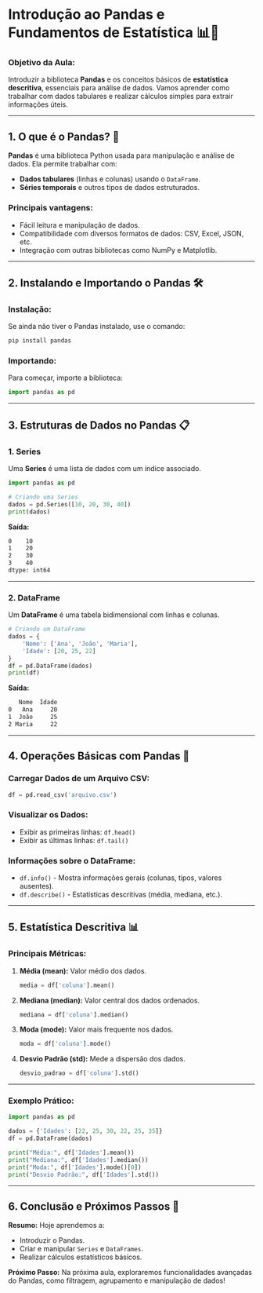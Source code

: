# Introdução ao Pandas e Fundamentos de Estatística 📊🐼

### Objetivo da Aula:
Introduzir a biblioteca **Pandas** e os conceitos básicos de **estatística descritiva**, essenciais para análise de dados. Vamos aprender como trabalhar com dados tabulares e realizar cálculos simples para extrair informações úteis.

---

## 1. O que é o Pandas? 🐼
**Pandas** é uma biblioteca Python usada para manipulação e análise de dados. Ela permite trabalhar com:
- **Dados tabulares** (linhas e colunas) usando o `DataFrame`.
- **Séries temporais** e outros tipos de dados estruturados.

### Principais vantagens:
- Fácil leitura e manipulação de dados.
- Compatibilidade com diversos formatos de dados: CSV, Excel, JSON, etc.
- Integração com outras bibliotecas como NumPy e Matplotlib.

---

## 2. Instalando e Importando o Pandas 🛠️

### Instalação:
Se ainda não tiver o Pandas instalado, use o comando:
```bash
pip install pandas
```

### Importando:
Para começar, importe a biblioteca:
```python
import pandas as pd
```

---

## 3. Estruturas de Dados no Pandas 📋

### **1. Series**
Uma **Series** é uma lista de dados com um índice associado.

```python
import pandas as pd

# Criando uma Series
dados = pd.Series([10, 20, 30, 40])
print(dados)
```

**Saída:**

```bash
0    10
1    20
2    30
3    40
dtype: int64
```

---

### **2. DataFrame**
Um **DataFrame** é uma tabela bidimensional com linhas e colunas.

```python
# Criando um DataFrame
dados = {
    'Nome': ['Ana', 'João', 'Maria'], 
    'Idade': [20, 25, 22]
}
df = pd.DataFrame(dados)
print(df)
```

**Saída:**

```bash
   Nome  Idade
0   Ana     20
1  João     25
2 Maria     22
```


---

## 4. Operações Básicas com Pandas 🔧

### Carregar Dados de um Arquivo CSV:
```python
df = pd.read_csv('arquivo.csv')
```

### Visualizar os Dados:
- Exibir as primeiras linhas: `df.head()`
- Exibir as últimas linhas: `df.tail()`

### Informações sobre o DataFrame:
- `df.info()` - Mostra informações gerais (colunas, tipos, valores ausentes).
- `df.describe()` - Estatísticas descritivas (média, mediana, etc.).

---

## 5. Estatística Descritiva 📊

### Principais Métricas:
1. **Média (mean):** Valor médio dos dados.
   ```python
   media = df['coluna'].mean()
   ```
2. **Mediana (median):** Valor central dos dados ordenados.
   ```python
   mediana = df['coluna'].median()
   ```
3. **Moda (mode):** Valor mais frequente nos dados.
   ```python
   moda = df['coluna'].mode()
   ```
4. **Desvio Padrão (std):** Mede a dispersão dos dados.
   ```python
   desvio_padrao = df['coluna'].std()
   ```

---

### Exemplo Prático:
```python
import pandas as pd

dados = {'Idades': [22, 25, 30, 22, 25, 35]}
df = pd.DataFrame(dados)

print("Média:", df['Idades'].mean())
print("Mediana:", df['Idades'].median())
print("Moda:", df['Idades'].mode()[0])
print("Desvio Padrão:", df['Idades'].std())
```

---

## 6. Conclusão e Próximos Passos 🚀

**Resumo:** Hoje aprendemos a:
- Introduzir o Pandas.
- Criar e manipular `Series` e `DataFrames`.
- Realizar cálculos estatísticos básicos.

**Próximo Passo:** Na próxima aula, exploraremos funcionalidades avançadas do Pandas, como filtragem, agrupamento e manipulação de dados!
